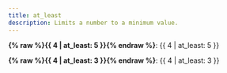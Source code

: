 ```yaml
---
title: at_least
description: Limits a number to a minimum value.
---
```

**{% raw %}{{ 4 | at_least: 5 }}{% endraw %}**: {{ 4 | at_least: 5 }}

**{% raw %}{{ 4 | at_least: 3 }}{% endraw %}**: {{ 4 | at_least: 3 }}